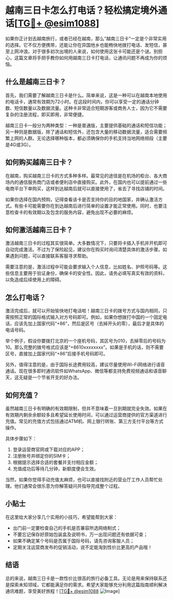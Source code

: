 # 越南三日卡怎么打电话？轻松搞定境外通话[[TG💪+ @esim1088](https://t.me/s/esim1088)]

如果你正计划去越南旅行，或者已经在越南，那么“越南三日卡”一定是个非常实用的选择。它不仅方便携带，还能让你在异国他乡也能畅快地拨打电话、发短信，甚至上网冲浪。对于很多初次出境的人来说，如何使用这张卡可能还是个谜。别担心，这篇文章将手把手教你如何用越南三日卡打电话，让通讯问题不再成为你的烦恼。

## 什么是越南三日卡？

首先，我们需要了解越南三日卡是什么。简单来说，这是一种可以在越南本地使用的电话卡，通常有效期为72小时。在这段时间内，你可以享受一定的通话分钟数、短信数量以及数据流量。这种卡非常适合短期游客或商务人士，因为它不需要复杂的注册流程，即买即用，非常便捷。

越南三日卡一般分为两种类型：一种是普通版，主要提供基础的通话和短信功能；另一种则是数据版，除了通话和短信外，还包含大量的移动数据流量，适合需要频繁上网的人群。无论选择哪种版本，都必须确保你的手机支持当地网络频段（主要是4G或3G）。

## 如何购买越南三日卡？

在越南，购买越南三日卡的方式多种多样。最常见的途径是在机场的柜台、各大商场内的通信服务商门店或者便利店中直接购买。此外，在国内也可以提前通过一些电商平台下单购买，这样到达越南后就可以直接使用了，省去了寻找店铺的时间。

如果你选择在国内预购，记得查看该卡是否支持你的目的地国家，并确认激活方式。有些卡可能需要你在到达越南后进行简单的设置才能正常使用。同时，也要注意检查卡的有效期以及包含的服务内容，避免出现不必要的麻烦。

## 如何激活越南三日卡？

激活越南三日卡的过程其实很简单。大多数情况下，只要将卡插入手机并开机即可自动完成激活。不过为了保险起见，建议你在购买时询问清楚具体的激活步骤。如果遇到问题，可以直接联系客服寻求帮助。

需要注意的是，激活过程中可能会要求输入个人信息，比如姓名、护照号码等。这些信息主要用于验证身份，确保卡的安全性。因此，请务必填写真实有效的资料，以免造成后续使用上的障碍。

## 怎么打电话？

激活完成后，就可以开始愉快地打电话啦！越南三日卡的拨号方式与国内相同，只需按照正常的国际格式输入对方号码即可。例如，如果你想拨打中国的一个固定电话，应该先加上国家代码“+86”，然后是区号（去掉开头的零），最后才是具体的电话号码。

举个例子，假设你要拨打北京的一个座机号码，其区号为010，去掉零后的号码为10。那么完整的拨号格式应该是“+8610xxxxxxxx”。如果是手机的话，则不需要区号，直接加上国家代码“+86”后接手机号码即可。

另外，值得注意的是，由于国际长途费用较高，建议尽量使用Wi-Fi网络进行语音通话。现在很多即时通讯软件如WhatsApp、微信等都支持免费视频通话和语音聊天，这无疑是一个节省开支的好办法。

## 如何充值？

虽然越南三日卡有明确的有效期限制，但并不意味着一旦到期就完全失效。如果在有效期内剩余余额较多且希望延长使用时间，可以通过运营商提供的官方渠道进行充值。常见的充值方式包括通过ATM机、网上银行转账、第三方支付平台等方式操作。

具体步骤如下：
1. 登录运营商官网或下载对应的APP；
2. 注册账号并绑定你的SIM卡；
3. 根据提示选择合适的套餐并支付相应金额；
4. 充值成功后等待几分钟，新额度便会生效。

当然，如果你觉得手动充值太麻烦，也可以直接找附近的营业厅工作人员帮忙处理。他们通常会很乐意为你解答疑问并指导完成整个过程。

## 小贴士

在这里给大家分享几个实用的小技巧，希望能帮到大家：
- 出门前一定要检查自己的手机是否兼容所选网络制式；
- 不要忘记保存好原始包装盒及说明书，万一出现问题还有依据可查；
- 如果不确定某个号码是否属于国际号码，请先咨询客服人员；
- 定期关注运营商发布的促销活动，说不定能淘到性价比更高的产品哦！

## 结语

总的来说，越南三日卡是一款性价比很高的旅行必备工具。无论是用来保持联系还是探索未知领域，它都能满足你的需求。希望大家能够充分利用这篇指南顺利解决通讯难题，享受美好旅程！[[TG💪+ @esim1088](https://t.me/s/esim1088) ![Image](https://i.postimg.cc/4NQfJmqS/Snipaste-2025-05-13-00-14-12.png)]